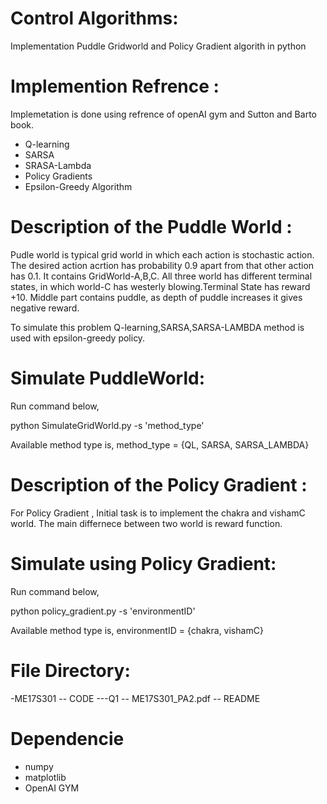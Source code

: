 # Control Algorithms:
Implementation Puddle Gridworld and Policy Gradient algorith in python

# Implemention Refrence :
Implemetation is done using refrence of openAI gym and Sutton and Barto book.
 
* Q-learning
* SARSA
* SRASA-Lambda
* Policy Gradients
* Epsilon-Greedy Algorithm

# Description of the Puddle World :
Pudle world is typical grid world in which each action is stochastic action. The desired action acrtion has probability 0.9 apart from that other action has 0.1. It contains GridWorld-A,B,C.  All three world has different terminal states, in which world-C has westerly blowing.Terminal State has reward +10. Middle part contains puddle, as depth of puddle increases it gives negative reward.

To simulate this problem Q-learning,SARSA,SARSA-LAMBDA method is used with epsilon-greedy policy.

# Simulate PuddleWorld:
Run command below,

python SimulateGridWorld.py -s 'method_type'

Available method type is,
method_type = {QL, SARSA, SARSA_LAMBDA}



# Description of the Policy Gradient :
For Policy Gradient , Initial task is to implement the chakra and vishamC world. The main differnece between two world is reward function. 

# Simulate using Policy Gradient:
Run command below,

python policy_gradient.py -s 'environmentID'

Available method type is,
environmentID = {chakra, vishamC}
# File Directory:
-ME17S301
-- CODE
---Q1
-- ME17S301_PA2.pdf
-- README
# Dependencie

* numpy
* matplotlib
* OpenAI GYM




